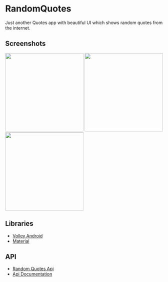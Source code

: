 # RandomQuotes
Just another Quotes app with beautiful UI which shows random quotes from the internet.

## Screenshots

<div class="column">
  <img src="https://github.com/hamzaazizofficial/RandomQuotes/blob/master/app/src/main/res/drawable/1.jpg" width="250"  />

  <img src="https://github.com/hamzaazizofficial/RandomQuotes/blob/master/app/src/main/res/drawable/2.jpg" width="250"  />
  
  <img src="https://github.com/hamzaazizofficial/RandomQuotes/blob/master/app/src/main/res/drawable/3.jpg" width="250" />
</div>

## Libraries

- [Volley Android](https://developer.android.com/training/volley)
- [Material](https://material.io/develop/android)

## API
- [Random Quotes Api](https://api.quotable.io/random)
- [Api Documentation](https://github.com/lukePeavey/quotable)
